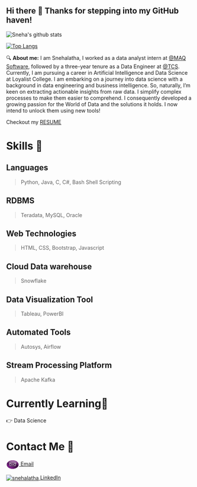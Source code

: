 ## Hi there 👋 Thanks for stepping into my GitHub haven!

![Sneha's github stats](https://github-readme-stats.vercel.app/api?username=snehalathatuniki&show_icons=true&theme=gotham&hide=issues,stars&count_private=true)

[![Top Langs](https://github-readme-stats.vercel.app/api/top-langs/?username=snehalathatuniki&layout=compact)](https://github.com/snehalathatuniki/github-readme-stats)

🔍 __About me:__  I am Snehalatha, I worked as a data analyst intern at [@MAQ Software](https://maqsoftware.com/), followed by a three-year tenure as a Data Engineer at [@TCS](https://www.tcs.com/). Currently, I am pursuing a career in Artificial Intelligence and Data Science at Loyalist College.  I am embarking on a journey into data science with a background in data engineering and business intelligence. So, naturally, I’m keen on extracting actionable insights from raw data.  I simplify complex processes to make them easier to comprehend. I consequently developed a growing passion for the World of Data and the solutions it holds.  I now intend to unlock them using new tools!

Checkout my [RESUME](https://github.com/snehalathatuniki/snehalathatuniki.github.io/blob/master/pdf/Resume.pdf)

# Skills 🌟
## Languages
> Python, Java, C, C#, Bash Shell Scripting

## RDBMS
> Teradata, MySQL, Oracle

## Web Technologies
> HTML, CSS, Bootstrap, Javascript

## Cloud Data warehouse
> Snowflake

## Data Visualization Tool
> Tableau, PowerBI

## Automated Tools
> Autosys, Airflow

## Stream Processing Platform
> Apache Kafka

# Currently Learning🎯

👉 Data Science

# Contact Me 📮
<a href="mailto:sneha.vps888@gmail.com" target="blank"><img align="center" src="https://github.com/snehalathatuniki/snehalathatuniki.github.io/blob/master/images/Email.png?raw=true" alt="sneha.vps888@gmail.com" height="25" width="35" /> [Email](mailto:sneha.vps888@gmail.com)

<a href="https://www.linkedin.com/in/snehalatha-tuniki/" target="blank"><img align="center" src="https://icon-library.com/images/linkedin-icon-eps/linkedin-icon-eps-29.jpg" alt="snehalatha" height="25" width="25" /> [LinkedIn](https://www.linkedin.com/in/snehalatha-tuniki/)

<!--
**snehalathatuniki/snehalathatuniki** is a ✨ _special_ ✨ repository because its `README.md` (this file) appears on your GitHub profile.

Here are some ideas to get you started:

- 🔭 I’m currently working on ...
- 🌱 I’m currently learning ...
- 👯 I’m looking to collaborate on ...
- 🤔 I’m looking for help with ...
- 💬 Ask me about ...
- 📫 How to reach me: ...
- 😄 Pronouns: ...
- ⚡ Fun fact: ...
-->
